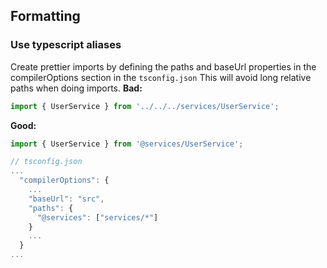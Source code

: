 ## Formatting

### Use typescript aliases

Create prettier imports by defining the paths and baseUrl properties in the compilerOptions section in the `tsconfig.json`
This will avoid long relative paths when doing imports.
**Bad:**
```ts
import { UserService } from '../../../services/UserService';
```
**Good:**
```ts
import { UserService } from '@services/UserService';
```
```js
// tsconfig.json
...
  "compilerOptions": {
    ...
    "baseUrl": "src",
    "paths": {
      "@services": ["services/*"]
    }
    ...
  }
...
```